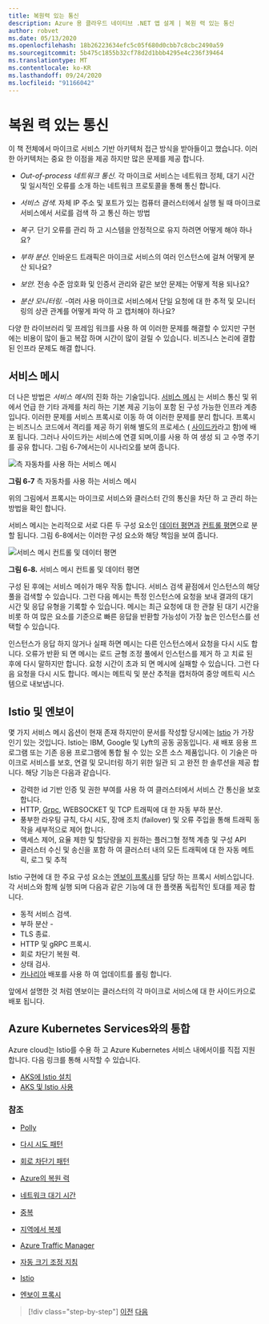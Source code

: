 ```yaml
---
title: 복원력 있는 통신
description: Azure 용 클라우드 네이티브 .NET 앱 설계 | 복원 력 있는 통신
author: robvet
ms.date: 05/13/2020
ms.openlocfilehash: 18b26223634efc5c05f680d0cbb7c8cbc2490a59
ms.sourcegitcommit: 5b475c1855b32cf78d2d1bbb4295e4c236f39464
ms.translationtype: MT
ms.contentlocale: ko-KR
ms.lasthandoff: 09/24/2020
ms.locfileid: "91166042"
---
```

# <a name="resilient-communications"></a>복원 력 있는 통신

이 책 전체에서 마이크로 서비스 기반 아키텍처 접근 방식을 받아들이고 했습니다. 이러한 아키텍처는 중요 한 이점을 제공 하지만 많은 문제를 제공 합니다.

- *Out-of-process 네트워크 통신.* 각 마이크로 서비스는 네트워크 정체, 대기 시간 및 일시적인 오류를 소개 하는 네트워크 프로토콜을 통해 통신 합니다.

- *서비스 검색.* 자체 IP 주소 및 포트가 있는 컴퓨터 클러스터에서 실행 될 때 마이크로 서비스에서 서로를 검색 하 고 통신 하는 방법

- *복구.* 단기 오류를 관리 하 고 시스템을 안정적으로 유지 하려면 어떻게 해야 하나요?

- *부하 분산.* 인바운드 트래픽은 마이크로 서비스의 여러 인스턴스에 걸쳐 어떻게 분산 되나요?

- *보안.* 전송 수준 암호화 및 인증서 관리와 같은 보안 문제는 어떻게 적용 되나요?

- *분산 모니터링.* -여러 사용 마이크로 서비스에서 단일 요청에 대 한 추적 및 모니터링의 상관 관계를 어떻게 파악 하 고 캡처해야 하나요?

다양 한 라이브러리 및 프레임 워크를 사용 하 여 이러한 문제를 해결할 수 있지만 구현에는 비용이 많이 들고 복잡 하며 시간이 많이 걸릴 수 있습니다. 비즈니스 논리에 결합 된 인프라 문제도 해결 합니다.

## <a name="service-mesh"></a>서비스 메시

더 나은 방법은 *서비스 메시*의 진화 하는 기술입니다. [서비스 메시](https://www.nginx.com/blog/what-is-a-service-mesh/) 는 서비스 통신 및 위에서 언급 한 기타 과제를 처리 하는 기본 제공 기능이 포함 된 구성 가능한 인프라 계층입니다. 이러한 문제를 서비스 프록시로 이동 하 여 이러한 문제를 분리 합니다. 프록시는 비즈니스 코드에서 격리를 제공 하기 위해 별도의 프로세스 ( [사이드카](/azure/architecture/patterns/sidecar)라고 함)에 배포 됩니다. 그러나 사이드카는 서비스에 연결 되며,이를 사용 하 여 생성 되 고 수명 주기를 공유 합니다. 그림 6-7에서는이 시나리오를 보여 줍니다.

![측 자동차를 사용 하는 서비스 메시](./media/service-mesh-with-side-car.png)

**그림 6-7** 측 자동차를 사용 하는 서비스 메시

위의 그림에서 프록시는 마이크로 서비스와 클러스터 간의 통신을 차단 하 고 관리 하는 방법을 확인 합니다.

서비스 메시는 논리적으로 서로 다른 두 구성 요소인 [데이터 평면과](https://blog.envoyproxy.io/service-mesh-data-plane-vs-control-plane-2774e720f7fc) [컨트롤 평면](https://blog.envoyproxy.io/service-mesh-data-plane-vs-control-plane-2774e720f7fc)으로 분할 됩니다. 그림 6-8에서는 이러한 구성 요소와 해당 책임을 보여 줍니다.

![서비스 메시 컨트롤 및 데이터 평면](./media/istio-control-and-data-plane.png)

**그림 6-8.** 서비스 메시 컨트롤 및 데이터 평면

구성 된 후에는 서비스 메쉬가 매우 작동 합니다. 서비스 검색 끝점에서 인스턴스의 해당 풀을 검색할 수 있습니다. 그런 다음 메시는 특정 인스턴스에 요청을 보내 결과의 대기 시간 및 응답 유형을 기록할 수 있습니다. 메시는 최근 요청에 대 한 관찰 된 대기 시간을 비롯 하 여 많은 요소를 기준으로 빠른 응답을 반환할 가능성이 가장 높은 인스턴스를 선택할 수 있습니다.

인스턴스가 응답 하지 않거나 실패 하면 메시는 다른 인스턴스에서 요청을 다시 시도 합니다. 오류가 반환 되 면 메시는 로드 균형 조정 풀에서 인스턴스를 제거 하 고 치료 된 후에 다시 말하지만 합니다. 요청 시간이 초과 되 면 메시에 실패할 수 있습니다. 그런 다음 요청을 다시 시도 합니다. 메시는 메트릭 및 분산 추적을 캡처하여 중앙 메트릭 시스템으로 내보냅니다.

## <a name="istio-and-envoy"></a>Istio 및 엔보이

몇 가지 서비스 메시 옵션이 현재 존재 하지만이 문서를 작성할 당시에는 [Istio](https://istio.io/docs/concepts/what-is-istio/) 가 가장 인기 있는 것입니다. Istio는 IBM, Google 및 Lyft의 공동 공동입니다. 새 배포 응용 프로그램 또는 기존 응용 프로그램에 통합 될 수 있는 오픈 소스 제품입니다. 이 기술은 마이크로 서비스를 보호, 연결 및 모니터링 하기 위한 일관 되 고 완전 한 솔루션을 제공 합니다. 해당 기능은 다음과 같습니다.

- 강력한 id 기반 인증 및 권한 부여를 사용 하 여 클러스터에서 서비스 간 통신을 보호 합니다.
- HTTP, [Grpc](https://grpc.io/), WEBSOCKET 및 TCP 트래픽에 대 한 자동 부하 분산.
- 풍부한 라우팅 규칙, 다시 시도, 장애 조치 (failover) 및 오류 주입을 통해 트래픽 동작을 세부적으로 제어 합니다.
- 액세스 제어, 요율 제한 및 할당량을 지 원하는 플러그형 정책 계층 및 구성 API
- 클러스터 수신 및 송신을 포함 하 여 클러스터 내의 모든 트래픽에 대 한 자동 메트릭, 로그 및 추적

Istio 구현에 대 한 주요 구성 요소는 [엔보이 프록시](https://www.envoyproxy.io/docs/envoy/latest/intro/what_is_envoy)를 담당 하는 프록시 서비스입니다. 각 서비스와 함께 실행 되며 다음과 같은 기능에 대 한 플랫폼 독립적인 토대를 제공 합니다.

- 동적 서비스 검색.
- 부하 분산 -
- TLS 종료.
- HTTP 및 gRPC 프록시.
- 회로 차단기 복원 력.
- 상태 검사.
- [카나리아](https://martinfowler.com/bliki/CanaryRelease.html) 배포를 사용 하 여 업데이트를 롤링 합니다.

앞에서 설명한 것 처럼 엔보이는 클러스터의 각 마이크로 서비스에 대 한 사이드카으로 배포 됩니다.

## <a name="integration-with-azure-kubernetes-services"></a>Azure Kubernetes Services와의 통합

Azure cloud는 Istio를 수용 하 고 Azure Kubernetes 서비스 내에서이를 직접 지원 합니다. 다음 링크를 통해 시작할 수 있습니다.

- [AKS에 Istio 설치](/azure/aks/istio-install)
- [AKS 및 Istio 사용](/azure/aks/istio-scenario-routing)

### <a name="references"></a>참조

- [Polly](http://www.thepollyproject.org/)

- [다시 시도 패턴](/azure/architecture/patterns/retry)

- [회로 차단기 패턴](/azure/architecture/patterns/circuit-breaker)

- [Azure의 복원 력](https://azure.microsoft.com/mediahandler/files/resourcefiles/resilience-in-azure-whitepaper/Resilience%20in%20Azure.pdf)

- [네트워크 대기 시간](https://www.techopedia.com/definition/8553/network-latency)

- [중복](/azure/architecture/guide/design-principles/redundancy)

- [지역에서 복제](/azure/sql-database/sql-database-active-geo-replication)

- [Azure Traffic Manager](/azure/traffic-manager/traffic-manager-overview)

- [자동 크기 조정 지침](/azure/architecture/best-practices/auto-scaling)

- [Istio](https://istio.io/docs/concepts/what-is-istio/)

- [엔보이 프록시](https://www.envoyproxy.io/docs/envoy/latest/intro/what_is_envoy)

>[!div class="step-by-step"]
>[이전](infrastructure-resiliency-azure.md)
>[다음](monitoring-health.md)

